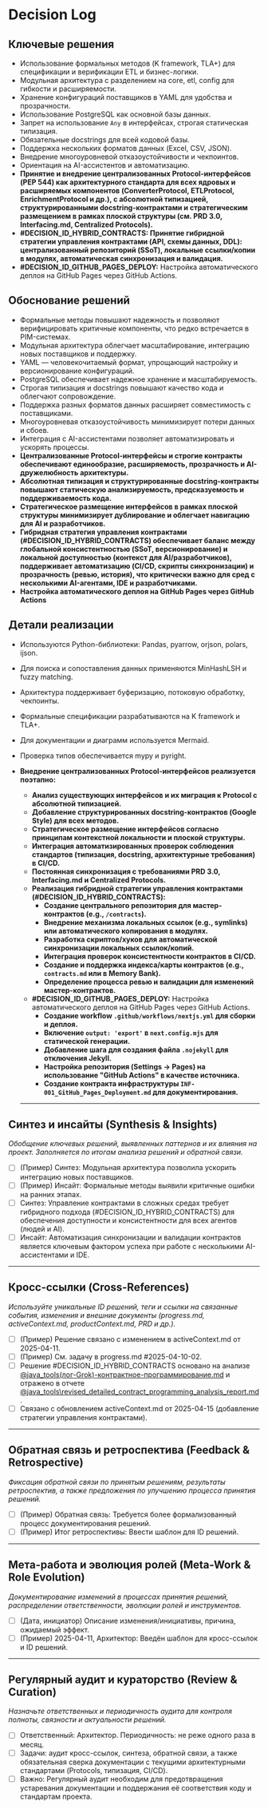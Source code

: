 # Decision Log

## Ключевые решения

- Использование формальных методов (K framework, TLA+) для спецификации и верификации ETL и бизнес-логики.
- Модульная архитектура с разделением на core, etl, config для гибкости и расширяемости.
- Хранение конфигураций поставщиков в YAML для удобства и прозрачности.
- Использование PostgreSQL как основной базы данных.
- Запрет на использование `Any` в интерфейсах, строгая статическая типизация.
- Обязательные docstrings для всей кодовой базы.
- Поддержка нескольких форматов данных (Excel, CSV, JSON).
- Внедрение многоуровневой отказоустойчивости и чекпоинтов.
- Ориентация на AI-ассистентов и автоматизацию.
- **Принятие и внедрение централизованных Protocol-интерфейсов (PEP 544) как архитектурного стандарта для всех ядровых и расширяемых компонентов (ConverterProtocol, ETLProtocol, EnrichmentProtocol и др.), с абсолютной типизацией, структурированными docstring-контрактами и стратегическим размещением в рамках плоской структуры (см. PRD 3.0, Interfacing.md, Centralized Protocols).**
- **#DECISION_ID_HYBRID_CONTRACTS: Принятие гибридной стратегии управления контрактами (API, схемы данных, DDL): централизованный репозиторий (SSoT), локальные ссылки/копии в модулях, автоматическая синхронизация и валидация.**
- **#DECISION_ID_GITHUB_PAGES_DEPLOY:** Настройка автоматического деплоя на GitHub Pages через GitHub Actions.
## Обоснование решений

- Формальные методы повышают надежность и позволяют верифицировать критичные компоненты, что редко встречается в PIM-системах.
- Модульная архитектура облегчает масштабирование, интеграцию новых поставщиков и поддержку.
- YAML — человекочитаемый формат, упрощающий настройку и версионирование конфигураций.
- PostgreSQL обеспечивает надежное хранение и масштабируемость.
- Строгая типизация и docstrings повышают качество кода и облегчают сопровождение.
- Поддержка разных форматов данных расширяет совместимость с поставщиками.
- Многоуровневая отказоустойчивость минимизирует потери данных и сбоев.
- Интеграция с AI-ассистентами позволяет автоматизировать и ускорять процессы.
- **Централизованные Protocol-интерфейсы и строгие контракты обеспечивают единообразие, расширяемость, прозрачность и AI-дружелюбность архитектуры.**
- **Абсолютная типизация и структурированные docstring-контракты повышают статическую анализируемость, предсказуемость и поддерживаемость кода.**
- **Стратегическое размещение интерфейсов в рамках плоской структуры минимизирует дублирование и облегчает навигацию для AI и разработчиков.**
- **Гибридная стратегия управления контрактами (#DECISION_ID_HYBRID_CONTRACTS) обеспечивает баланс между глобальной консистентностью (SSoT, версионирование) и локальной доступностью (контекст для AI/разработчиков), поддерживает автоматизацию (CI/CD, скрипты синхронизации) и прозрачность (ревью, история), что критически важно для сред с несколькими AI-агентами, IDE и разработчиками.**
- **Настройка автоматического деплоя на GitHub Pages через GitHub Actions**
## Детали реализации

- Используются Python-библиотеки: Pandas, pyarrow, orjson, polars, ijson.
- Для поиска и сопоставления данных применяются MinHashLSH и fuzzy matching.
- Архитектура поддерживает буферизацию, потоковую обработку, чекпоинты.
- Формальные спецификации разрабатываются на K framework и TLA+.
- Для документации и диаграмм используется Mermaid.
- Проверка типов обеспечивается mypy и pyright.
- **Внедрение централизованных Protocol-интерфейсов реализуется поэтапно:**
    - **Анализ существующих интерфейсов и их миграция к Protocol с абсолютной типизацией.**
    - **Добавление структурированных docstring-контрактов (Google Style) для всех методов.**
    - **Стратегическое размещение интерфейсов согласно принципам контекстной локальности и плоской структуры.**
    - **Интеграция автоматизированных проверок соблюдения стандартов (типизация, docstring, архитектурные требования) в CI/CD.**
    - **Постоянная синхронизация с требованиями PRD 3.0, Interfacing.md и Centralized Protocols.**
    - **Реализация гибридной стратегии управления контрактами (#DECISION_ID_HYBRID_CONTRACTS):**
        - **Создание центрального репозитория для мастер-контрактов (e.g., `/contracts`).**
        - **Внедрение механизма локальных ссылок (e.g., symlinks) или автоматического копирования в модулях.**
        - **Разработка скриптов/хуков для автоматической синхронизации локальных ссылок/копий.**
        - **Интеграция проверок консистентности контрактов в CI/CD.**
        - **Создание и поддержка индекса/карты контрактов (e.g., `contracts.md` или в Memory Bank).**
        - **Определение процесса ревью и валидации для изменений мастер-контрактов.**
    - **#DECISION_ID_GITHUB_PAGES_DEPLOY:** Настройка автоматического деплоя на GitHub Pages через GitHub Actions.
        - **Создание workflow `.github/workflows/nextjs.yml` для сборки и деплоя.**
        - **Включение `output: 'export'` в `next.config.mjs` для статической генерации.**
        - **Добавление шага для создания файла `.nojekyll` для отключения Jekyll.**
        - **Настройка репозитория (Settings -> Pages) на использование "GitHub Actions" в качестве источника.**
        - **Создание контракта инфраструктуры `INF-001_GitHub_Pages_Deployment.md` для документирования.**

   ---

## Синтез и инсайты (Synthesis & Insights)
_Обобщение ключевых решений, выявленных паттернов и их влияния на проект. Заполняется по итогам анализа решений и обратной связи._

- [ ] (Пример) Синтез: Модульная архитектура позволила ускорить интеграцию новых поставщиков.
- [ ] (Пример) Инсайт: Формальные методы выявили критичные ошибки на ранних этапах.
- [ ] Синтез: Управление контрактами в сложных средах требует гибридного подхода (#DECISION_ID_HYBRID_CONTRACTS) для обеспечения доступности и консистентности для всех агентов (людей и AI).
- [ ] Инсайт: Автоматизация синхронизации и валидации контрактов является ключевым фактором успеха при работе с несколькими AI-ассистентами и IDE.

---

## Кросс-ссылки (Cross-References)
_Используйте уникальные ID решений, теги и ссылки на связанные события, изменения и внешние документы (progress.md, activeContext.md, productContext.md, PRD и др.)._

- [ ] (Пример) Решение связано с изменением в activeContext.md от 2025-04-11.
- [ ] (Пример) См. задачу в progress.md #2025-04-10-02.
- [ ] Решение #DECISION_ID_HYBRID_CONTRACTS основано на анализе [@java_tools\(лог-Grok)-контрактное-программирование.md](../java_tools/(лог-Grok)-контрактное-программирование.md) и отражено в отчете [@java_tools\revised_detailed_contract_programming_analysis_report.md](../java_tools/revised_detailed_contract_programming_analysis_report.md).
- [ ] Связано с обновлением activeContext.md от 2025-04-15 (добавление стратегии управления контрактами).

---

## Обратная связь и ретроспектива (Feedback & Retrospective)
_Фиксация обратной связи по принятым решениям, результаты ретроспектив, а также предложения по улучшению процесса принятия решений._

- [ ] (Пример) Обратная связь: Требуется более формализованный процесс документирования решений.
- [ ] (Пример) Итог ретроспективы: Ввести шаблон для ID решений.

---

## Мета-работа и эволюция ролей (Meta-Work & Role Evolution)
_Документирование изменений в процессах принятия решений, распределении ответственности, эволюции ролей и инструментов._

- [ ] (Дата, инициатор) Описание изменения/инициативы, причина, ожидаемый эффект.
- [ ] (Пример) 2025-04-11, Архитектор: Введён шаблон для кросс-ссылок и ID решений.

---

## Регулярный аудит и кураторство (Review & Curation)
_Назначьте ответственных и периодичность аудита для контроля полноты, связности и актуальности решений._

- [ ] Ответственный: Архитектор. Периодичность: не реже одного раза в месяц.
- [ ] Задачи: аудит кросс-ссылок, синтеза, обратной связи, а также обязательная сверка документации с текущими архитектурными стандартами (Protocols, типизация, CI/CD).
- [ ] Важно: Регулярный аудит необходим для предотвращения устаревания документации и поддержания её соответствия коду и стандартам проекта.
